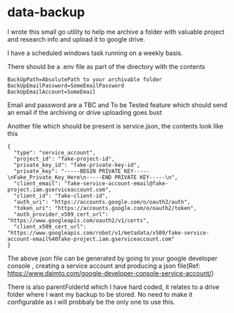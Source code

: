 # data-backup

I wrote this small go utility to help me archive a folder with valuable project and research info and upload it to google drive.

I have a scheduled windows task running on a weekly basis.

There should be a .env file as part of the directory with the contents

```
BackUpPath=AbsolutePath to your archivable folder
BackUpEmailPassword=SomeEmailPassword
BackUpEmailAccount=SomeEmail
```

Email and password are a TBC and To be Tested feature which should send an email if the archiving or drive uploading goes bust

Another file which should be present is service.json, the contents look like this

```
{
  "type": "service_account",
  "project_id": "fake-project-id",
  "private_key_id": "fake-private-key-id",
  "private_key": "-----BEGIN PRIVATE KEY-----\nFake_Private_Key_Here\n-----END PRIVATE KEY-----\n",
  "client_email": "fake-service-account-email@fake-project.iam.gserviceaccount.com",
  "client_id": "fake-client-id",
  "auth_uri": "https://accounts.google.com/o/oauth2/auth",
  "token_uri": "https://accounts.google.com/o/oauth2/token",
  "auth_provider_x509_cert_url": "https://www.googleapis.com/oauth2/v1/certs",
  "client_x509_cert_url": "https://www.googleapis.com/robot/v1/metadata/x509/fake-service-account-email%40fake-project.iam.gserviceaccount.com"
}
```

The above json file can be generated by going to your google developer console , creating a service account and producing a json file(Ref: https://www.daimto.com/google-developer-console-service-account/)

There is also parentFolderId which I have hard coded, it relates to a drive folder where I want my backup to be stored. No need to make it configurable as i will probbaly be the only one to use this.


